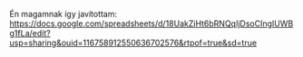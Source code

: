 Én magamnak így javítottam: https://docs.google.com/spreadsheets/d/18UakZiHt6bRNQqIjDsoCIngIUWBg1fLa/edit?usp=sharing&ouid=116758912550636702576&rtpof=true&sd=true